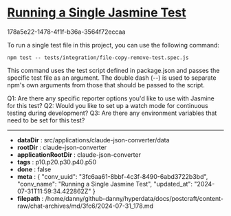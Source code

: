 # [Running a Single Jasmine Test](https://claude.ai/chat/3fc6aa61-8bbf-4c3f-8490-6abd3722b3bd)

178a5e22-1478-4f1f-b36a-3564f72eccaa

 To run a single test file in this project, you can use the following command:

```
npm test -- tests/integration/file-copy-remove-test.spec.js
```

This command uses the test script defined in package.json and passes the specific test file as an argument. The double dash (--) is used to separate npm's own arguments from those that should be passed to the script.

Q1: Are there any specific reporter options you'd like to use with Jasmine for this test?
Q2: Would you like to set up a watch mode for continuous testing during development?
Q3: Are there any environment variables that need to be set for this test?

---

* **dataDir** : src/applications/claude-json-converter/data
* **rootDir** : claude-json-converter
* **applicationRootDir** : claude-json-converter
* **tags** : p10.p20.p30.p40.p50
* **done** : false
* **meta** : {
  "conv_uuid": "3fc6aa61-8bbf-4c3f-8490-6abd3722b3bd",
  "conv_name": "Running a Single Jasmine Test",
  "updated_at": "2024-07-31T11:59:34.422862Z"
}
* **filepath** : /home/danny/github-danny/hyperdata/docs/postcraft/content-raw/chat-archives/md/3fc6/2024-07-31_178.md